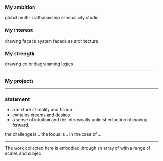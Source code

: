 ### My ambition
global
multi-
craftsmanship
sensual city studio
### My interest
drawing
facade system
facade as architecture
### My strength
drawing
color
diagramming
logics

---
### My projects




---
### statement
-  a mixture of reality and fiction.
- contains dreams and desires
- a sense of intuition and the intrinsically unfinished action of moving forward.

the challenge is...
the focus is...
in the case of ...

---
The work collected here is embodied through an array of with a range of scales and subjec